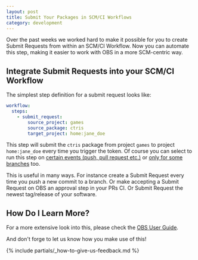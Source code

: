```yaml
---
layout: post
title: Submit Your Packages in SCM/CI Workflows
category: development
---
```


Over the past weeks we worked hard to make it possible for you to create Submit Requests from within an SCM/CI Workflow. Now you can automate this step, making it easier to work with OBS in a more SCM-centric way.

## Integrate Submit Requests into your SCM/CI Workflow

The simplest step definition for a submit request looks like:

```yaml
workflow:
  steps:
    - submit_request:
        source_project: games
        source_package: ctris
        target_project: home:jane_doe
```

This step will submit the `ctris` package from project `games` to project `home:jane_doe` every time you trigger the token. Of course you can select to run this step on [certain events (push, pull request etc.)](https://openbuildservice.org/help/manuals/obs-user-guide/cha.obs.scm_ci_workflow_integration#sec.obs.obs_scm_ci_workflow_integration.obs_workflows.filters.event_filter) or [only for some branches](https://openbuildservice.org/help/manuals/obs-user-guide/cha.obs.scm_ci_workflow_integration#sec.obs.obs_scm_ci_workflow_integration.obs_workflows.filters.branches_filter) too.

This is useful in many ways. For instance create a Submit Request every time you push a new commit to a branch. Or make accepting a Submit Request on OBS an approval step in your PRs CI. Or Submit Request the newest tag/release of your software.

## How Do I Learn More?

For a more extensive look into this, please check the [OBS User Guide](https://openbuildservice.org/help/manuals/obs-user-guide/cha.obs.scm_ci_workflow_integration#sec.obs.obs_scm_ci_workflow_integration.obs_workflows.steps.submit_request).

And don't forge to let us know how you make use of this!

{% include partials/_how-to-give-us-feedback.md %}
